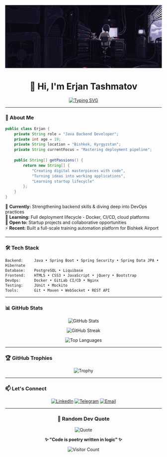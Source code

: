 
<a href="https://github.com/TashmatovErjan/TashmatovErjan/blob/main/gif-ezgif.com-resize.gif">
  <img src="https://github.com/TashmatovErjan/TashmatovErjan/blob/main/gif-ezgif.com-resize.gif" alt="main GIF" style="width:auto; height:auto"/>
</a>


<div align="center">
  
# 👋 Hi, I'm Erjan Tashmatov

[![Typing SVG](https://readme-typing-svg.herokuapp.com?font=Fira+Code&weight=600&size=28&pause=1000&color=E34C26&center=true&vCenter=true&width=600&lines=Java+Backend+Developer;Building+digital+masterpieces;One+commit+at+a+time+%F0%9F%9A%80)](https://git.io/typing-svg)

</div>

---

### 🚀 About Me

```java
public class Erjan {
    private String role = "Java Backend Developer";
    private int age = 19;
    private String location = "Bishkek, Kyrgyzstan";
    private String currentFocus = "Mastering deployment pipeline";
    
    public String[] getPassions() {
        return new String[] {
            "Creating digital masterpieces with code",
            "Turning ideas into working applications",
            "Learning startup lifecycle"
        };
    }
}
```

🌱 **Currently:** Strengthening backend skills & diving deep into DevOps practices  
🎯 **Learning:** Full deployment lifecycle - Docker, CI/CD, cloud platforms  
🤝 **Open to:** Startup projects and collaborative opportunities  
⚡ **Recent:** Built a full-scale training automation platform for Bishkek Airport

---

### 🛠️ Tech Stack

```text
Backend:     Java • Spring Boot • Spring Security • Spring Data JPA • Hibernate
Database:    PostgreSQL • Liquibase
Frontend:    HTML5 • CSS3 • JavaScript • jQuery • Bootstrap
DevOps:      Docker • GitLab CI/CD • Nginx
Testing:     JUnit • Mockito
Tools:       Git • Maven • WebSocket • REST API
```

---

### 📊 GitHub Stats

<div align="center">
  
![GitHub Stats](https://github-readme-stats.vercel.app/api?username=TashmatovErjan&show_icons=true&theme=radical&hide_border=true&bg_color=0D1117&title_color=E34C26&icon_color=E34C26&text_color=C9D1D9)

![GitHub Streak](https://github-readme-streak-stats.herokuapp.com/?user=TashmatovErjan&theme=radical&hide_border=true&background=0D1117&ring=E34C26&fire=E34C26&currStreakLabel=E34C26)

![Top Languages](https://github-readme-stats.vercel.app/api/top-langs/?username=TashmatovErjan&layout=compact&theme=radical&hide_border=true&bg_color=0D1117&title_color=E34C26&text_color=C9D1D9)

</div>

---

### 🏆 GitHub Trophies

<div align="center">
  
![Trophy](https://github-profile-trophy.vercel.app/?username=TashmatovErjan&theme=radical&no-frame=true&no-bg=true&row=1&column=7&margin-w=15&margin-h=15)

</div>

---

### 📫 Let's Connect

<div align="center">

[![LinkedIn](https://img.shields.io/badge/LinkedIn-0077B5?style=for-the-badge&logo=linkedin&logoColor=white)](https://linkedin.com/in/tasshmatovv)
[![Telegram](https://img.shields.io/badge/Telegram-2CA5E0?style=for-the-badge&logo=telegram&logoColor=white)](https://t.me/lxtrq)
[![Email](https://img.shields.io/badge/Email-D14836?style=for-the-badge&logo=gmail&logoColor=white)](mailto:tasmatoverzan05@gmail.com)

</div>

---

<div align="center">
  
### 💭 Random Dev Quote

![Quote](https://quotes-github-readme.vercel.app/api?type=horizontal&theme=radical)

</div>

<div align="center">
  
**✨ "Code is poetry written in logic" ✨**

![Visitor Count](https://komarev.com/ghpvc/?username=TashmatovErjan&color=E34C26&style=flat-square&label=Profile+Views)

</div>
